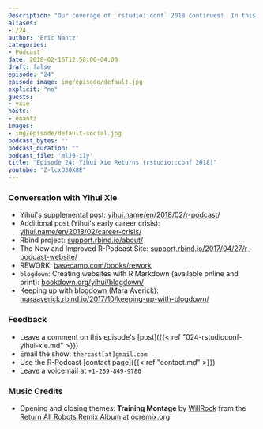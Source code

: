 ```yaml
---
Description: "Our coverage of `rstudio::conf` 2018 continues!  In this episode I reconnect with the first-ever guest of the R-Podcast, RStudio software engineer Yihui Xie.  In our conversation you'll hear about Yihui's journey since joining RStudio, his vision of how `blogdown` and `bookdown` could lead to a streamlined publishing worflow, and much more.  I hope you enjoy this episode!"
aliases:
- /24
author: 'Eric Nantz'
categories:
- Podcast
date: 2018-02-16T12:58:06-04:00
draft: false
episode: "24"
episode_image: img/episode/default.jpg
explicit: "no"
guests:
- yxie
hosts:
- enantz
images:
- img/episode/default-social.jpg
podcast_bytes: ""
podcast_duration: ""
podcast_file: 'mlJ9-i1y'
title: "Episode 24: Yihui Xie Returns (rstudio::conf 2018)"
youtube: "Z-lcxO30X8E"
---
```


### Conversation with Yihui Xie

* Yihui's supplemental post: [yihui.name/en/2018/02/r-podcast/](https://yihui.name/en/2018/02/r-podcast/)
* Additional post (Yihui's early career crisis): [yihui.name/en/2018/02/career-crisis/](https://yihui.name/en/2018/02/career-crisis/)
* Rbind project: [support.rbind.io/about/](https://support.rbind.io/about/)
* The New and Improved R-Podcast Site: [support.rbind.io/2017/04/27/r-podcast-website/](https://support.rbind.io/2017/04/27/r-podcast-website/)
* REWORK: [basecamp.com/books/rework](https://basecamp.com/books/rework)
* `blogdown`: Creating websites with R Markdown (available online and print): [bookdown.org/yihui/blogdown/](https://bookdown.org/yihui/blogdown/)
* Keeping up with blogdown (Mara Averick): [maraaverick.rbind.io/2017/10/keeping-up-with-blogdown/](https://maraaverick.rbind.io/2017/10/keeping-up-with-blogdown/)

### Feedback

- Leave a comment on this episode's [post]({{< ref "024-rstudioconf-yihui-xie.md" >}})
- Email the show: `thercast[at]gmail.com`
- Use the R-Podcast [contact page]({{< ref "contact.md" >}})
- Leave a voicemail at `+1-269-849-9780`

### Music Credits

- Opening and closing themes: __Training Montage__ by [WillRock](http://ocremix.org/artist/5043/willrock)  from the [Return All Robots Remix Album](http://ocremix.org/events/returnallrobots/) at [ocremix.org](http://ocremix.org/)
